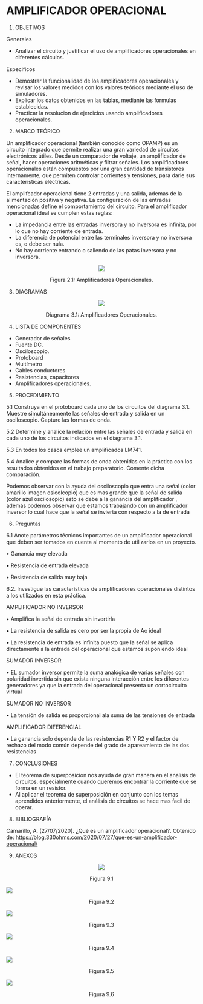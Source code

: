 # AMPLIFICADOR OPERACIONAL

1. OBJETIVOS

Generales

* Analizar el circuito  y justificar el uso de amplificadores operacionales en diferentes cálculos. 

Especificos

* Demostrar la funcionalidad de los amplificadores operacionales y revisar los valores medidos con los valores teóricos mediante el uso de simuladores. 
* Explicar los datos obtenidos en las tablas, mediante las formulas establecidas.
* Practicar la resolucion de ejercicios usando amplificadores operacionales.

2. MARCO TEÓRICO 

Un amplificador operacional (también conocido como OPAMP) es un circuito integrado que permite realizar una gran variedad de circuitos electrónicos útiles. Desde un comparador de voltaje, un amplificador de señal, hacer operaciones aritméticas y filtrar señales. Los amplificadores operacionales están compuestos por una gran cantidad de transistores internamente, que permiten controlar corrientes y tensiones, para darle sus características eléctricas.

El amplifcador operacional tiene 2 entradas y una salida, ademas de la alimentación positiva y negativa. La configuración de las entradas mencionadas define el comportamiento del circuito. Para el amplificador operacional ideal se cumplen estas reglas:

* La impedancia entre las entradas inversora y no inversora es infinita, por lo que no hay corriente de entrada.
* La diferencia de potencial entre las terminales inversora y no inversora es, o debe ser nula.
* No hay corriente entrando o saliendo de las patas inversora y no inversora.

<p align="center">
  <img src="https://github.com/Dillanj2/Informe9/blob/main/Im%C3%A1genes/amplificador_operacional.jpg">
</p>
<p align="center">
  Figura 2.1: Amplificadores Operacionales.
</p>

3. DIAGRAMAS

<p align="center">
  <img src="https://github.com/Dillanj2/Informe9/blob/main/Im%C3%A1genes/Amplificadores%20Operacionales.jpg">
</p>
<p align="center">
  Diagrama 3.1: Amplificadores Operacionales.
</p>

4. LISTA DE COMPONENTES

- Generador de señales 
- Fuente DC. 
- Osciloscopio. 
- Protoboard 
- Multímetro 
- Cables conductores 
- Resistencias, capacitores 
- Amplificadores operacionales.

5. PROCEDIMIENTO

5.1 Construya en el protoboard cada uno de los circuitos del diagrama 3.1. Muestre simultáneamente las señales de entrada y salida en un osciloscopio. Capture las formas de onda.

5.2 Determine y analice la relación entre las señales de entrada y salida en cada uno de los circuitos indicados en el diagrama 3.1.

5.3 En todos los casos emplee un amplificados LM741.

5.4 Analice y compare las formas de onda obtenidas en la práctica con los resultados obtenidos en el trabajo preparatorio. Comente dicha comparación.

Podemos observar  con la ayuda del osciloscopio que entra una señal (color amarillo imagen osicolcopio)  que es mas grande que la señal de salida (color azul  oscilosopio) esto se debe a la ganancia del amplificador , además podemos observar que  estamos trabajando con un amplificador inversor  lo cual hace que la señal se invierta con respecto a la de entrada

6. Preguntas

6.1 Anote parámetros técnicos importantes de un amplificador operacional que deben ser tomados en cuenta al momento de utilizarlos en un proyecto.

•	Ganancia muy elevada

•	Resistencia de entrada elevada

•	Resistencia de salida muy baja

6.2. Investigue las características de amplificadores operacionales distintos a los utilizados en esta práctica.

AMPLIFICADOR NO INVERSOR

•	Amplifica la señal de entrada sin invertirla

•	La resistencia de salida es cero por ser la propia de Ao ideal

•	La resistencia de entrada es infinita puesto que la señal se aplica directamente a la entrada del operacional que estamos suponiendo ideal

SUMADOR INVERSOR

•	EL sumador inversor permite la suma analógica de varias señales con polaridad invertida sin que exista ninguna interacción entre los diferentes generadores ya que la entrada del operacional presenta un cortocircuito virtual

SUMADOR NO INVERSOR

•	La tensión de salida es proporcional ala suma de las tensiones de entrada

AMPLIFICADOR DIFERENCIAL

•	La ganancia solo depende de las resistencias R1 Y R2 y el factor de rechazo del modo común depende del grado de apareamiento de las dos resistencias

7. CONCLUSIONES

* El teorema de superposicion nos ayuda de gran manera en el analisis de circuitos, especialmente cuando queremos encontrar la corriente que se forma en un resistor. 
* Al aplicar el teorema de superposición en conjunto con los temas aprendidos anteriormente, el análisis de circuitos se hace mas facil de operar. 

8. BIBLIOGRAFÍA

Camarillo, A. (27/07/2020). ¿Qué es un amplificador operacional?. Obtenido de: https://blog.330ohms.com/2020/07/27/que-es-un-amplificador-operacional/

9. ANEXOS

<p align="center">
  <img src="https://github.com/Dillanj2/Informe9/blob/main/Im%C3%A1genes/1.png">
</p>
<p align="center">
  Figura 9.1
</p

<p align="center">
  <img src="https://github.com/Dillanj2/Informe9/blob/main/Im%C3%A1genes/2.png">
</p>
<p align="center">
  Figura 9.2
</p

<p align="center">
  <img src="https://github.com/Dillanj2/Informe9/blob/main/Im%C3%A1genes/3.png">
</p>
<p align="center">
  Figura 9.3
</p
  
<p align="center">
  <img src="https://github.com/Dillanj2/Informe9/blob/main/Im%C3%A1genes/4.png">
</p>
<p align="center">
  Figura 9.4
</p

<p align="center">
  <img src="https://github.com/Dillanj2/Informe9/blob/main/Im%C3%A1genes/5.png">
</p>
<p align="center">
  Figura 9.5
</p
  
<p align="center">
  <img src="https://github.com/Dillanj2/Informe9/blob/main/Im%C3%A1genes/6.png">
</p>
<p align="center">
  Figura 9.6
</p

